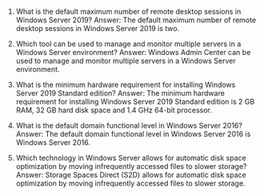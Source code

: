 1. What is the default maximum number of remote desktop sessions in Windows Server 2019?
Answer: The default maximum number of remote desktop sessions in Windows Server 2019 is two.

2. Which tool can be used to manage and monitor multiple servers in a Windows Server environment?
Answer: Windows Admin Center can be used to manage and monitor multiple servers in a Windows Server environment.

3. What is the minimum hardware requirement for installing Windows Server 2019 Standard edition?
Answer: The minimum hardware requirement for installing Windows Server 2019 Standard edition is 2 GB RAM, 32 GB hard disk space and 1.4 GHz 64-bit processor.

4. What is the default domain functional level in Windows Server 2016?
Answer: The default domain functional level in Windows Server 2016 is Windows Server 2016.

5. Which technology in Windows Server allows for automatic disk space optimization by moving infrequently accessed files to slower storage?
Answer: Storage Spaces Direct (S2D) allows for automatic disk space optimization by moving infrequently accessed files to slower storage.